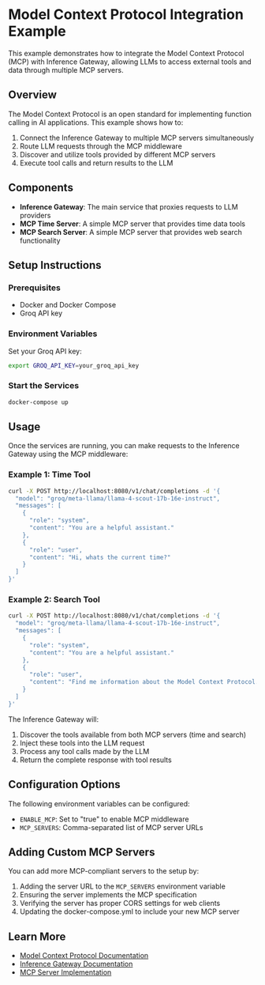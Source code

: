 # Model Context Protocol Integration Example

This example demonstrates how to integrate the Model Context Protocol (MCP) with Inference Gateway, allowing LLMs to access external tools and data through multiple MCP servers.

## Overview

The Model Context Protocol is an open standard for implementing function calling in AI applications. This example shows how to:

1. Connect the Inference Gateway to multiple MCP servers simultaneously
2. Route LLM requests through the MCP middleware
3. Discover and utilize tools provided by different MCP servers
4. Execute tool calls and return results to the LLM

## Components

- **Inference Gateway**: The main service that proxies requests to LLM providers
- **MCP Time Server**: A simple MCP server that provides time data tools
- **MCP Search Server**: A simple MCP server that provides web search functionality

## Setup Instructions

### Prerequisites

- Docker and Docker Compose
- Groq API key

### Environment Variables

Set your Groq API key:

```bash
export GROQ_API_KEY=your_groq_api_key
```

### Start the Services

```bash
docker-compose up
```

## Usage

Once the services are running, you can make requests to the Inference Gateway using the MCP middleware:

### Example 1: Time Tool

```bash
curl -X POST http://localhost:8080/v1/chat/completions -d '{
  "model": "groq/meta-llama/llama-4-scout-17b-16e-instruct",
  "messages": [
    {
      "role": "system",
      "content": "You are a helpful assistant."
    },
    {
      "role": "user",
      "content": "Hi, whats the current time?"
    }
  ]
}'
```

### Example 2: Search Tool

```bash
curl -X POST http://localhost:8080/v1/chat/completions -d '{
  "model": "groq/meta-llama/llama-4-scout-17b-16e-instruct",
  "messages": [
    {
      "role": "system",
      "content": "You are a helpful assistant."
    },
    {
      "role": "user",
      "content": "Find me information about the Model Context Protocol."
    }
  ]
}'
```

The Inference Gateway will:

1. Discover the tools available from both MCP servers (time and search)
2. Inject these tools into the LLM request
3. Process any tool calls made by the LLM
4. Return the complete response with tool results

## Configuration Options

The following environment variables can be configured:

- `ENABLE_MCP`: Set to "true" to enable MCP middleware
- `MCP_SERVERS`: Comma-separated list of MCP server URLs

## Adding Custom MCP Servers

You can add more MCP-compliant servers to the setup by:

1. Adding the server URL to the `MCP_SERVERS` environment variable
2. Ensuring the server implements the MCP specification
3. Verifying the server has proper CORS settings for web clients
4. Updating the docker-compose.yml to include your new MCP server

## Learn More

- [Model Context Protocol Documentation](https://modelcontextprotocol.github.io/)
- [Inference Gateway Documentation](https://github.com/inference-gateway/inference-gateway)
- [MCP Server Implementation](https://github.com/modelcontextprotocol/server)
